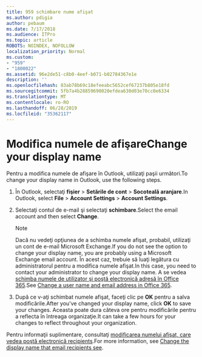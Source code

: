 ```yaml
---
title: 959 schimbare nume afişat
ms.author: pdigia
author: pebaum
ms.date: 7/17/2018
ms.audience: ITPro
ms.topic: article
ROBOTS: NOINDEX, NOFOLLOW
localization_priority: Normal
ms.custom:
- "959"
- "1800022"
ms.assetid: 96e2de51-c8b0-4eef-b071-b02784367e1e
description: ''
ms.openlocfilehash: 83ab78b69c18efeeabc5652cef67237b805e18fd
ms.sourcegitcommit: 5fb7a4b28859690020efdea630d03e70cc0e6334
ms.translationtype: MT
ms.contentlocale: ro-RO
ms.lasthandoff: 06/28/2019
ms.locfileid: "35362117"
---
```

# <a name="change-your-display-name"></a><span data-ttu-id="b33c0-102">Modifica numele de afişare</span><span class="sxs-lookup"><span data-stu-id="b33c0-102">Change your display name</span></span>
  
<span data-ttu-id="b33c0-103">Pentru a modifica numele de afişare în Outlook, utilizaţi paşii următori.</span><span class="sxs-lookup"><span data-stu-id="b33c0-103">To change your display name in Outlook, use the following steps.</span></span>
  
1. <span data-ttu-id="b33c0-104">În Outlook, selectaţi **fişier** \> **Setările de cont** \> **Socoteală aranjare**.</span><span class="sxs-lookup"><span data-stu-id="b33c0-104">In Outlook, select **File** \> **Account Settings** \> **Account Settings**.</span></span>

2. <span data-ttu-id="b33c0-105">Selectaţi contul de e-mail şi selectaţi **schimbare**.</span><span class="sxs-lookup"><span data-stu-id="b33c0-105">Select the email account and then select **Change**.</span></span>

    > [!NOTE]
    > <span data-ttu-id="b33c0-106">Dacă nu vedeţi opţiunea de a schimba numele afişat, probabil, utilizaţi un cont de e-mail Microsoft Exchange.</span><span class="sxs-lookup"><span data-stu-id="b33c0-106">If you do not see the option to change your display name, you are probably using a Microsoft Exchange email account.</span></span> <span data-ttu-id="b33c0-107">În acest caz, trebuie să luaţi legătura cu administratorul pentru a modifica numele afişat.</span><span class="sxs-lookup"><span data-stu-id="b33c0-107">In this case, you need to contact your administrator to change your display name.</span></span> <span data-ttu-id="b33c0-108">A se vedea [schimba numele de utilizator şi poştă electronică adresă în Office 365](https://support.office.com/article/fb5ac074-e203-4e1f-9843-b9d1a3e03297.aspx).</span><span class="sxs-lookup"><span data-stu-id="b33c0-108">See [Change a user name and email address in Office 365](https://support.office.com/article/fb5ac074-e203-4e1f-9843-b9d1a3e03297.aspx).</span></span>
  
3. <span data-ttu-id="b33c0-109">După ce v-aţi schimbat numele afişat, faceţi clic pe **OK** pentru a salva modificările.</span><span class="sxs-lookup"><span data-stu-id="b33c0-109">After you've changed your display name, click **OK** to save your changes.</span></span> <span data-ttu-id="b33c0-110">Aceasta poate dura câteva ore pentru modificările pentru a reflecta în întreaga organizaţie.</span><span class="sxs-lookup"><span data-stu-id="b33c0-110">It can take a few hours for your changes to reflect throughout your organization.</span></span>

<span data-ttu-id="b33c0-111">Pentru informaţii suplimentare, consultaţi [modificarea numelui afişat, care vedea poştă electronică recipients](https://support.office.com/article/2b53331a-ba2a-4803-88dc-ac9fe376c8a9.aspx).</span><span class="sxs-lookup"><span data-stu-id="b33c0-111">For more information, see [Change the display name that email recipients see](https://support.office.com/article/2b53331a-ba2a-4803-88dc-ac9fe376c8a9.aspx).</span></span>
  